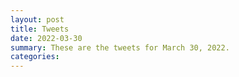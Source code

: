 ```yaml
---
layout: post
title: Tweets
date: 2022-03-30
summary: These are the tweets for March 30, 2022.
categories:
---
```


